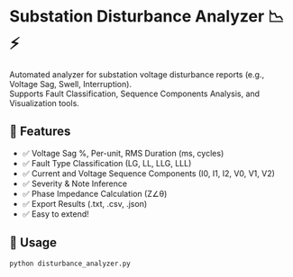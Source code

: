 

# Substation Disturbance Analyzer 📉⚡

Automated analyzer for substation voltage disturbance reports (e.g., Voltage Sag, Swell, Interruption).  
Supports Fault Classification, Sequence Components Analysis, and Visualization tools.

## 📁 Features

- ✅ Voltage Sag %, Per-unit, RMS Duration (ms, cycles)
- ✅ Fault Type Classification (LG, LL, LLG, LLL)
- ✅ Current and Voltage Sequence Components (I0, I1, I2, V0, V1, V2)
- ✅ Severity & Note Inference
- ✅ Phase Impedance Calculation (Z∠θ)
- ✅ Export Results (.txt, .csv, .json)
- ✅ Easy to extend!

## 🚀 Usage

```bash
python disturbance_analyzer.py
